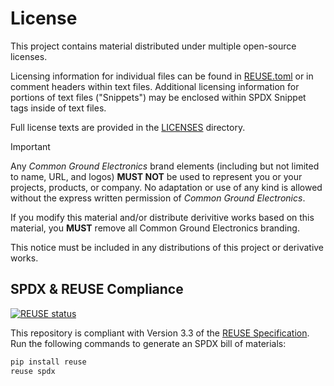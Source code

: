 # License

This project contains material distributed under multiple open-source licenses.

Licensing information for individual files can be found in [REUSE.toml](REUSE.toml) or in comment headers within text files. Additional licensing information for portions of text files ("Snippets") may be enclosed within SPDX Snippet tags inside of text files.

Full license texts are provided in the [LICENSES](LICENSES/) directory.

> [!IMPORTANT]
>
> Any *Common Ground Electronics* brand elements (including but not limited to name, URL, and logos) **MUST NOT** be used to represent you or your projects, products, or company. No adaptation or use of any kind is allowed without the express written permission of *Common Ground Electronics*.
>
> If you modify this material and/or distribute derivitive works based on this material, you **MUST** remove all Common Ground Electronics branding.

This notice must be included in any distributions of this project or derivative works.

## SPDX & REUSE Compliance

 [![REUSE status](https://api.reuse.software/badge/github.com/cgnd/repository-template)](https://api.reuse.software/info/github.com/cgnd/repository-template)

This repository is compliant with Version 3.3 of the [REUSE Specification](https://reuse.software/spec/). Run the following commands to generate an SPDX bill of materials:

```sh
pip install reuse
reuse spdx
```
